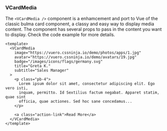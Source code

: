 ### VCardMedia

The `<VCardMedia />` component is a enhamcement and port to Vue
of the classic bulma card component, a classy and easy way
to display media content. The component has several props
to pass in the content you want to display.
Check the code example for more details.

<!--code-->

```vue
<template>
  <VCardMedia
    image="https://vuero.cssninja.io/demo/photos/apps/1.jpg"
    avatar="https://vuero.cssninja.io/demo/avatars/19.jpg"
    badge="/images/icons/flags/germany.svg"
    title="Greta K."
    subtitle="Sales Manager"
  >
    <p class="pb-4">
      Lorem ipsum dolor sit amet, consectetur adipiscing elit. Ego vero isti,
      inquam, permitto. Id Sextilius factum negabat. Apparet statim, quae sint
      officia, quae actiones. Sed hoc sane concedamus...
    </p>

    <a class="action-link">Read More</a>
  </VCardMedia>
</template>
```

<!--/code-->
